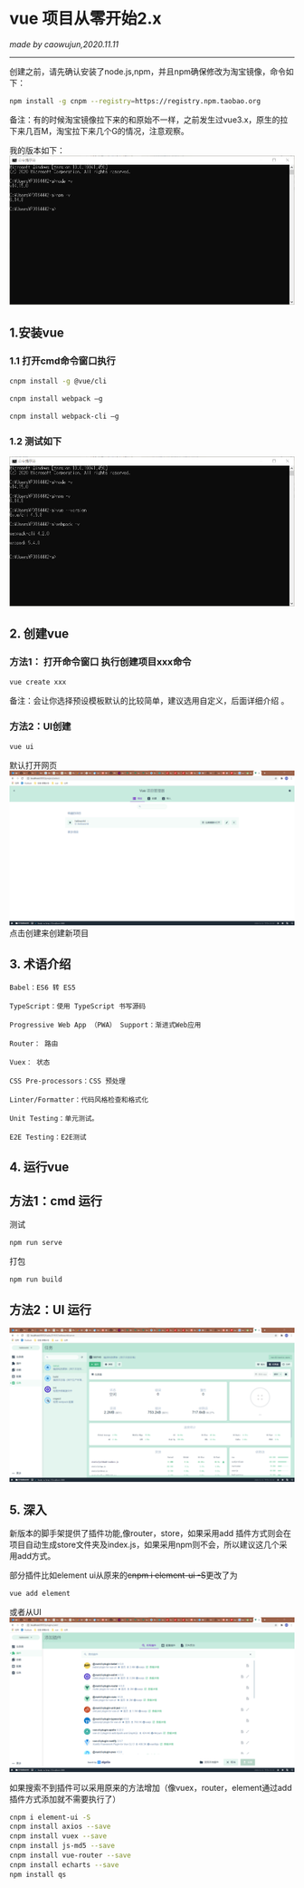 # vue 项目从零开始2.x
_made by caowujun,2020.11.11_

---
创建之前，请先确认安装了node.js,npm，并且npm确保修改为淘宝镜像，命令如下：

```bash
npm install -g cnpm --registry=https://registry.npm.taobao.org
```
备注：有的时候淘宝镜像拉下来的和原始不一样，之前发生过vue3.x，原生的拉下来几百M，淘宝拉下来几个G的情况，注意观察。

我的版本如下：
 ![install vue](images/vue/1.png)

## 1.安装vue
### 1.1 打开cmd命令窗口执行
```bash
cnpm install -g @vue/cli
```
```bash
cnpm install webpack –g
```
```bash
cnpm install webpack-cli –g
```
### 1.2 测试如下 
 ![install vue](images/vue/2.png)

## 2. 创建vue
### 方法1： 打开命令窗口 执行创建项目xxx命令 
```bash
vue create xxx
```
备注：会让你选择预设模板默认的比较简单，建议选用自定义，后面详细介绍 。

### 方法2：UI创建 
```bash
vue ui
```
默认打开网页
 ![install vue](images/vue/3.png)
点击创建来创建新项目

## 3. 术语介绍
```
Babel：ES6 转 ES5

​TypeScript：使用 TypeScript 书写源码

​Progressive Web App （PWA） Support：渐进式Web应用

​Router： 路由

​Vuex： 状态

​CSS Pre-processors：CSS 预处理

​Linter/Formatter：代码风格检查和格式化

​Unit Testing：单元测试。

​E2E Testing：E2E测试
```
## 4. 运行vue

## 方法1：cmd 运行 
测试
```bash
npm run serve
```
打包
```bash
npm run build
```

## 方法2：UI 运行
 ![install vue](images/vue/4.png)


## 5. 深入
新版本的脚手架提供了插件功能,像router，store，如果采用add 插件方式则会在项目自动生成store文件夹及index.js，如果采用npm则不会，所以建议这几个采用add方式。


部分插件比如element ui从原来的~~cnpm i element-ui -S~~更改了为
```bash
vue add element
```
或者从UI
 ![install vue](images/vue/5.png)

如果搜索不到插件可以采用原来的方法增加（像vuex，router，element通过add插件方式添加就不需要执行了）
```bash
cnpm i element-ui -S
cnpm install axios --save
cnpm install vuex --save
cnpm install js-md5 --save
cnpm install vue-router --save
cnpm install echarts --save
npm install qs
```
